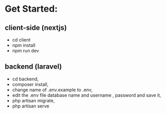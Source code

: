 # Get Started:

## client-side (nextjs)
- cd client
- npm install
- npm run dev
## backend (laravel)
- cd backend,
- composer install,
- change name of .env.example to .env,
- edit the .env file database name and username , password and save it,
- php artisan migrate,
- php artisan serve